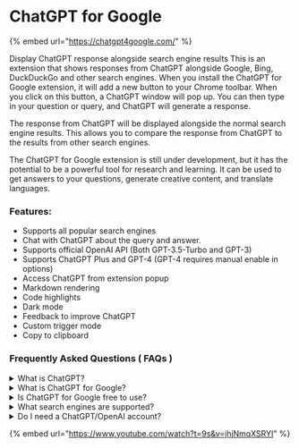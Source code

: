 # ChatGPT for Google

{% embed url="https://chatgpt4google.com/" %}

Display ChatGPT response alongside search engine results This is an extension that shows responses from ChatGPT alongside Google, Bing, DuckDuckGo and other search engines. When you install the ChatGPT for Google extension, it will add a new button to your Chrome toolbar. When you click on this button, a ChatGPT window will pop up. You can then type in your question or query, and ChatGPT will generate a response.

The response from ChatGPT will be displayed alongside the normal search engine results. This allows you to compare the response from ChatGPT to the results from other search engines.

The ChatGPT for Google extension is still under development, but it has the potential to be a powerful tool for research and learning. It can be used to get answers to your questions, generate creative content, and translate languages.

### Features:

* Supports all popular search engines
* Chat with ChatGPT about the query and answer.
* Supports official OpenAI API (Both GPT-3.5-Turbo and GPT-3)
* Supports ChatGPT Plus and GPT-4 (GPT-4 requires manual enable in options)
* Access ChatGPT from extension popup
* Markdown rendering
* Code highlights
* Dark mode
* Feedback to improve ChatGPT
* Custom trigger mode
* Copy to clipboard

### Frequently Asked Questions ( FAQs )

<details>

<summary>What is ChatGPT?</summary>

ChatGPT is a language model developed by OpenAI, it's a type of AI that is able to understand and generate human-like text. It's been trained on a vast amount of text data from the internet, so it has a good understanding of various topics and it can perform various natural language processing tasks such as language translation, text summarization, and text completion. Essentially, it's a computer program that can communicate with people in a way that feels natural and human-like.

</details>

<details>

<summary>What is ChatGPT for Google?</summary>

ChatGPT for Google is a browser extension that enhances search engines with the power of ChatGPT. It works by showing ChatGPT responses alongside normal search engine results.

</details>

<details>

<summary>Is ChatGPT for Google free to use?</summary>

Yes, the extension is free to use.

</details>

<details>

<summary>What search engines are supported?</summary>

Currently, ChatGPT for Google supports Google, Bing, DuckDuckGo and more search engines.

</details>

<details>

<summary>Do I need a ChatGPT/OpenAI account?</summary>

Yes, you need to have a ChatGPT account to use this extension. You can create an account for free at chat.openai.com.

</details>

{% embed url="https://www.youtube.com/watch?t=9s&v=jhjNmqXSRYI" %}
